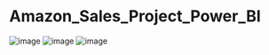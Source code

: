 # Amazon_Sales_Project_Power_BI
![image](https://github.com/rasikagongale/Amazon_Sales_Project_Power_BI/assets/138296062/53510f0d-1357-439f-8c62-92923cc6d6fe)
![image](https://github.com/rasikagongale/Amazon_Sales_Project_Power_BI/assets/138296062/ac45a74d-dfd7-48c9-8227-7e5955263d03)
![image](https://github.com/rasikagongale/Amazon_Sales_Project_Power_BI/assets/138296062/dfb8fbee-36f8-4ff8-b840-a722d002f0a6)
